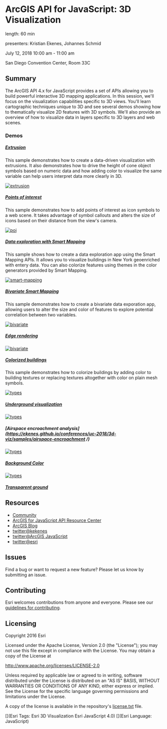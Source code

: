 # ArcGIS API for JavaScript: 3D Visualization

length: 60 min

presenters: Kristian Ekenes, Johannes Schmid

July 12, 2018 10:00 am - 11:00 am

San Diego Convention Center, Room 33C

## Summary

The ArcGIS API 4.x for JavaScript provides a set of APIs allowing you to build powerful interactive 3D mapping applications. In this session, we'll focus on the visualization capabilities specific to 3D views. You'll learn cartographic techniques unique to 3D and see several demos showing how to thematically visualize 2D features with 3D symbols. We'll also provide an overview of how to visualize data in layers specific to 3D layers and web scenes.

### Demos

##### [Extrusion](https://ekenes.github.io/conferences/uc-2018/3d-viz/samples/extrusions/)

This sample demonstrates how to create a data-driven visualization with extrusions. It also demonstrates how to drive the height of cone object symbols based on numeric data and how adding color to visualize the same variable can help users interpret data more clearly in 3D.

[![extrusion](images/extrusion.png)](https://ekenes.github.io/conferences/uc-2018/3d-viz/samples/extrusions/)

##### [Points of interest](https://ekenes.github.io/conferences/uc-2018/3d-viz/samples/points-of-interest/)

This sample demonstrates how to add points of interest as icon symbols to a web scene. It takes advantage of symbol callouts and alters the size of icons based on their distance from the view's camera.

[![poi](images/poi.png)](https://ekenes.github.io/conferences/uc-2018/3d-viz/samples/points-of-interest/)

##### [Data exploration with Smart Mapping](https://ekenes.github.io/conferences/uc-2018/3d-viz/samples/smart-mapping/)

This sample shows how to create a data exploration app using the Smart Mapping APIs. It allows you to visualize buildings in New York geoenriched with entery data. You can also colorize features using themes in the color generators provided by Smart Mapping.

[![smart-mapping](images/smart-mapping.png)](https://ekenes.github.io/conferences/uc-2018/3d-viz/samples/smart-mapping/)

##### [Bivariate Smart Mapping](https://ekenes.github.io/conferences/uc-2018/3d-viz/samples/smart-mapping/bivariate.html)

This sample demonstrates how to create a bivariate data exporation app, allowing users to alter the size and color of features to explore potential correlation between two variables.

[![bivariate](images/bivariate.png)](https://ekenes.github.io/conferences/uc-2018/3d-viz/samples/smart-mapping/bivariate.html)

##### [Edge rendering](http://raluca-nicola.net/edge-rendering/?scene=touristic)

[![bivariate](images/bivariate.png)](http://raluca-nicola.net/edge-rendering/?scene=touristic)

##### [Colorized buildings](https://ekenes.github.io/conferences/uc-2018/3d-viz/samples/types/)

This sample demonstrates how to colorize buildings by adding color to building textures or replacing textures altogether with color on plain mesh symbols.

[![types](images/types.png)](https://ekenes.github.io/conferences/uc-2018/3d-viz/samples/types/)

##### [Underground visualization](https://developers.arcgis.com/javascript/latest/sample-code/sceneview-underground/index.html)


[![types](images/types.png)](https://ekenes.github.io/conferences/uc-2018/3d-viz/samples/types/)


##### [Airspace encroachment analysis](https://ekenes.github.io/conferences/uc-2018/3d-viz/samples/airspace-encroachment /)


[![types](images/types.png)](https://ekenes.github.io/conferences/uc-2018/3d-viz/samples/types/)


##### [Background Color](https://developers.arcgis.com/javascript/latest/sample-code/sceneview-background/index.html)

[![types](images/types.png)](https://ekenes.github.io/conferences/uc-2018/3d-viz/samples/types/)

##### [Transparent ground](https://developers.arcgis.com/javascript/latest/sample-code/layers-scenelayer-points/index.html)


## Resources

* [Community](https://developers.arcgis.com/en/javascript/jshelp/community.html)
* [ArcGIS for JavaScript API Resource Center](http://help.arcgis.com/en/webapi/javascript/arcgis/index.html)
* [ArcGIS Blog](http://blogs.esri.com/esri/arcgis/)
* [twitter@kekenes](http://twitter.com/kekenes)
* [twitter@ArcGIS JavaScript](http://twitter.com/ArcGISJSAPI)
* [twitter@esri](http://twitter.com/esri)

## Issues

Find a bug or want to request a new feature?  Please let us know by submitting an issue.

## Contributing

Esri welcomes contributions from anyone and everyone. Please see our [guidelines for contributing](https://github.com/esri/contributing).

## Licensing
Copyright 2016 Esri

Licensed under the Apache License, Version 2.0 (the "License");
you may not use this file except in compliance with the License.
You may obtain a copy of the License at

   http://www.apache.org/licenses/LICENSE-2.0

Unless required by applicable law or agreed to in writing, software
distributed under the License is distributed on an "AS IS" BASIS,
WITHOUT WARRANTIES OR CONDITIONS OF ANY KIND, either express or implied.
See the License for the specific language governing permissions and
limitations under the License.

A copy of the license is available in the repository's [license.txt](license.txt) file.

[](Esri Tags: Esri 3D Visualization Esri JavaScript 4.0)
[](Esri Language: JavaScript)

